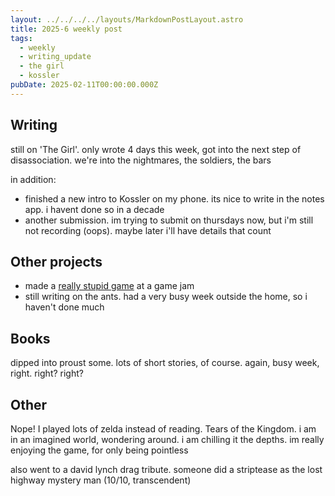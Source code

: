 ```yaml
---
layout: ../../../../layouts/MarkdownPostLayout.astro
title: 2025-6 weekly post
tags:
  - weekly
  - writing_update
  - the girl
  - kossler
pubDate: 2025-02-11T00:00:00.000Z
---
```

## Writing
still on 'The Girl'. only wrote 4 days this week, got into the next step of disassociation. we're into the nightmares, the soldiers, the bars

in addition:
- finished a new intro to Kossler on my phone. its nice to write in the notes app. i havent done so in a decade
- another submission. im trying to submit on thursdays now, but i'm still not recording (oops). maybe later i'll have details that count

## Other projects
- made a [really stupid game](/posts/renpy-game-jam/) at a game jam
- still writing on the ants. had a very busy week outside the home, so i haven't done much

## Books
dipped into proust some. lots of short stories, of course. again, busy week, right. right? right?

## Other
Nope! I played lots of zelda instead of reading. Tears of the Kingdom. i am in an imagined world, wondering around. i am chilling it the depths. im really enjoying the game, for only being pointless

also went to a david lynch drag tribute. someone did a striptease as the lost highway mystery man (10/10, transcendent)
